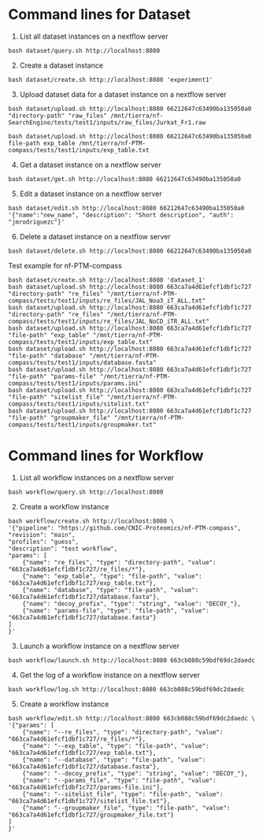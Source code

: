 
# Command lines for Dataset

1. List all dataset instances on a nextflow server
```
bash dataset/query.sh http://localhost:8080
```

2. Create a dataset instance
```
bash dataset/create.sh http://localhost:8080 'experiment1'
```

3. Upload dataset data for a dataset instance on a nextflow server
```
bash dataset/upload.sh http://localhost:8080 66212647c63490ba135050a0 "directory-path" "raw_files" /mnt/tierra/nf-SearchEngine/tests/test1/inputs/raw_files/Jurkat_Fr1.raw

bash dataset/upload.sh http://localhost:8080 66212647c63490ba135050a0 file-path exp_table /mnt/tierra/nf-PTM-compass/tests/test1/inputs/exp_table.txt
```

4. Get a dataset instance on a nextflow server
```
bash dataset/get.sh http://localhost:8080 66212647c63490ba135050a0
```

5. Edit a dataset instance on a nextflow server
```
bash dataset/edit.sh http://localhost:8080 66212647c63490ba135050a0 '{"name":"new_name", "description": "Short description", "auth": "jmrodriguezc"}'
```

6. Delete a dataset instance on a nextflow server
```
bash dataset/delete.sh http://localhost:8080 66212647c63490ba135050a0
```

Test example for nf-PTM-compass
```
bash dataset/create.sh http://localhost:8080 'dataset_1'
bash dataset/upload.sh http://localhost:8080 663ca7a4d61efcf1dbf1c727 "directory-path" "re_files" "/mnt/tierra/nf-PTM-compass/tests/test1/inputs/re_files/JAL_Noa3_iT_ALL.txt"
bash dataset/upload.sh http://localhost:8080 663ca7a4d61efcf1dbf1c727 "directory-path" "re_files" "/mnt/tierra/nf-PTM-compass/tests/test1/inputs/re_files/JAL_NoCD_iTR_ALL.txt"
bash dataset/upload.sh http://localhost:8080 663ca7a4d61efcf1dbf1c727 "file-path" "exp_table" "/mnt/tierra/nf-PTM-compass/tests/test1/inputs/exp_table.txt"
bash dataset/upload.sh http://localhost:8080 663ca7a4d61efcf1dbf1c727 "file-path" "database" "/mnt/tierra/nf-PTM-compass/tests/test1/inputs/database.fasta"
bash dataset/upload.sh http://localhost:8080 663ca7a4d61efcf1dbf1c727 "file-path" "params-file" "/mnt/tierra/nf-PTM-compass/tests/test1/inputs/params.ini"
bash dataset/upload.sh http://localhost:8080 663ca7a4d61efcf1dbf1c727 "file-path" "sitelist_file" "/mnt/tierra/nf-PTM-compass/tests/test1/inputs/sitelist.txt"
bash dataset/upload.sh http://localhost:8080 663ca7a4d61efcf1dbf1c727 "file-path" "groupmaker_file" "/mnt/tierra/nf-PTM-compass/tests/test1/inputs/groupmaker.txt"
```


# Command lines for Workflow

1. List all workflow instances on a nextflow server
```
bash workflow/query.sh http://localhost:8080
```

2. Create a workflow instance
```
bash workflow/create.sh http://localhost:8080 \
'{"pipeline": "https://github.com/CNIC-Proteomics/nf-PTM-compass",
"revision": "main",
"profiles": "guess",
"description": "test workflow",
"params": [
    {"name": "re_files", "type": "directory-path", "value": "663ca7a4d61efcf1dbf1c727/re_files/*"},
    {"name": "exp_table", "type": "file-path", "value": "663ca7a4d61efcf1dbf1c727/exp_table.txt"},
    {"name": "database", "type": "file-path", "value": "663ca7a4d61efcf1dbf1c727/database.fasta"},
    {"name": "decoy_prefix", "type": "string", "value": "DECOY_"},
    {"name": "params-file", "type": "file-path", "value": "663ca7a4d61efcf1dbf1c727/database.fasta"}
]
}'
```

3. Launch a workflow instance on a nextflow server
```
bash workflow/launch.sh http://localhost:8080 663cb088c59bdf69dc2daedc
```

4. Get the log of a workflow instance on a nextflow server
```
bash workflow/log.sh http://localhost:8080 663cb088c59bdf69dc2daedc
```

5. Create a workflow instance
```
bash workflow/edit.sh http://localhost:8080 663cb088c59bdf69dc2daedc \
'{"params": [
    {"name": "--re_files", "type": "directory-path", "value": "663ca7a4d61efcf1dbf1c727/re_files/*"},
    {"name": "--exp_table", "type": "file-path", "value": "663ca7a4d61efcf1dbf1c727/exp_table.txt"},
    {"name": "--database", "type": "file-path", "value": "663ca7a4d61efcf1dbf1c727/database.fasta"},
    {"name": "--decoy_prefix", "type": "string", "value": "DECOY_"},
    {"name": "--params_file", "type": "file-path", "value": "663ca7a4d61efcf1dbf1c727/params-file.ini"},
    {"name": "--sitelist_file", "type": "file-path", "value": "663ca7a4d61efcf1dbf1c727/sitelist_file.txt"},
    {"name": "--groupmaker_file", "type": "file-path", "value": "663ca7a4d61efcf1dbf1c727/groupmaker_file.txt"}
]
}'
```

